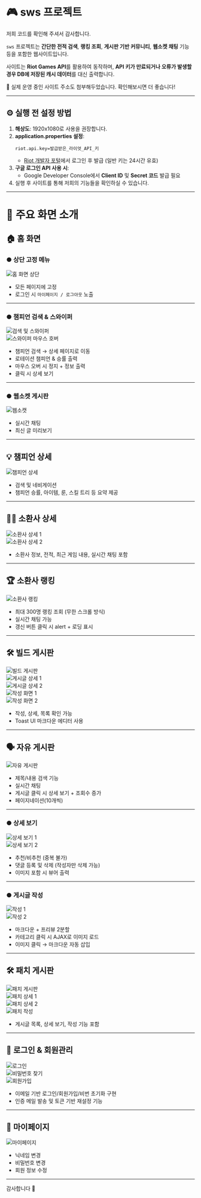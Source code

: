 # 🎮 sws 프로젝트

저희 코드를 확인해 주셔서 감사합니다.

`sws` 프로젝트는 **간단한 전적 검색**, **랭킹 조회**, **게시판 기반 커뮤니티**, **웹소켓 채팅** 기능 등을 포함한 웹사이트입니다.

사이트는 **Riot Games API**를 활용하여 동작하며, **API 키가 만료되거나 오류가 발생할 경우 DB에 저장된 캐시 데이터**를 대신 출력합니다.

🚀 실제 운영 중인 사이트 주소도 첨부해두었습니다. 확인해보시면 더 좋습니다!

---

## ⚙️ 실행 전 설정 방법

1. **해상도**: 1920x1080로 사용을 권장합니다.  
2. **application.properties 설정**:
   ```properties
   riot.api.key=발급받은_라이엇_API_키
   ```
   - [Riot 개발자 포털](https://developer.riotgames.com/)에서 로그인 후 발급 (일반 키는 24시간 유효)
3. **구글 로그인 API 사용 시**:  
   - Google Developer Console에서 **Client ID** 및 **Secret 코드** 발급 필요
4. 실행 후 사이트를 통해 저희의 기능들을 확인하실 수 있습니다.

---

# 📸 주요 화면 소개

## 🏠 홈 화면

### ● 상단 고정 메뉴  
![홈 화면 상단](src/main/webapp/resources/readme/홈_상단_고정_메뉴.png)  
- 모든 페이지에 고정  
- 로그인 시 `마이페이지 / 로그아웃` 노출

---

### ● 챔피언 검색 & 스와이퍼  
![검색 및 스와이퍼](src/main/webapp/resources/readme/홈_검색창_스와이퍼.png)  
![스와이퍼 마우스 호버](src/main/webapp/resources/readme/스와이퍼마우스호버.png)  
- 챔피언 검색 → 상세 페이지로 이동  
- 로테이션 챔피언 & 승률 출력  
- 마우스 오버 시 정지 + 정보 출력  
- 클릭 시 상세 보기

---

### ● 웹소켓 게시판  
![웹소캣](src/main/webapp/resources/readme/홈_웹소캣_게시판미리보기.png)  
- 실시간 채팅  
- 최신 글 미리보기  

---

## 💡 챔피언 상세

![챔피언 상세](src/main/webapp/resources/readme/챔피언상세.png)  
- 검색 및 네비게이션  
- 챔피언 승률, 아이템, 룬, 스킬 트리 등 요약 제공

---

## 🧙‍♂️ 소환사 상세

![소환사 상세 1](src/main/webapp/resources/readme/소환사%20상세_1.png)  
![소환사 상세 2](src/main/webapp/resources/readme/소환사상세_웹소캣_전적등.png)  
- 소환사 정보, 전적, 최근 게임 내용, 실시간 채팅 포함

---

## 🏆 소환사 랭킹

![소환사 랭킹](src/main/webapp/resources/readme/소환사%20랭킹.png)  
- 최대 300명 랭킹 조회 (무한 스크롤 방식)  
- 실시간 채팅 가능  
- 갱신 버튼 클릭 시 alert + 로딩 표시

---

## 🛠️ 빌드 게시판

![빌드 게시판](src/main/webapp/resources/readme/빌드%20게시판.png)  
![게시글 상세 1](src/main/webapp/resources/readme/빌드%20게시판_게시글%20상세보기_1.png)  
![게시글 상세 2](src/main/webapp/resources/readme/빌드%20게시판_게시글%20상세보기_2.png)  
![작성 화면 1](src/main/webapp/resources/readme/빌드%20게시판%20게시글작성_1.png)  
![작성 화면 2](src/main/webapp/resources/readme/빌드%20게시판_게시물%20작성_2.png)  
- 작성, 상세, 목록 확인 가능  
- Toast UI 마크다운 에디터 사용

---

## 🗣 자유 게시판

![자유 게시판](src/main/webapp/resources/readme/자유게시판_1.png)  
- 제목/내용 검색 기능  
- 실시간 채팅  
- 게시글 클릭 시 상세 보기 + 조회수 증가  
- 페이지네이션(10개씩)

---

### ● 상세 보기  
![상세 보기 1](src/main/webapp/resources/readme/자유게시판_게시글상세보기_1.png)  
![상세 보기 2](src/main/webapp/resources/readme/자유게시판_게시글%20상세보기_2.png)  
- 추천/비추천 (중복 불가)  
- 댓글 등록 및 삭제 (작성자만 삭제 가능)  
- 이미지 포함 시 뷰어 출력

---

### ● 게시글 작성  
![작성 1](src/main/webapp/resources/readme/자유게시판_게시글작성_1.png)  
![작성 2](src/main/webapp/resources/readme/자유게시판_게시글작성_2.png)  
- 마크다운 + 프리뷰 2분할  
- 카테고리 클릭 시 AJAX로 이미지 로드  
- 이미지 클릭 → 마크다운 자동 삽입

---

## 🛠 패치 게시판

![패치 게시판](src/main/webapp/resources/readme/패치게시판_1.png)  
![패치 상세 1](src/main/webapp/resources/readme/패치게시판게시글보기_1.png)  
![패치 상세 2](src/main/webapp/resources/readme/패치게시판게시글보기_2.png)  
![패치 작성](src/main/webapp/resources/readme/패치게시판게시글작성.png)  
- 게시글 목록, 상세 보기, 작성 기능 포함  

---

## 🔐 로그인 & 회원관리

![로그인](src/main/webapp/resources/readme/로그인페이지.png)  
![비밀번호 찾기](src/main/webapp/resources/readme/이메일%20비번초기화.png)  
![회원가입](src/main/webapp/resources/readme/이메일%20회원가입.png)  
- 이메일 기반 로그인/회원가입/비번 초기화 구현  
- 인증 메일 발송 및 토큰 기반 재설정 기능

---

## 👤 마이페이지

![마이페이지](src/main/webapp/resources/readme/마이페이지.png)  
- 닉네임 변경  
- 비밀번호 변경  
- 회원 정보 수정  

---

감사합니다 🙇
